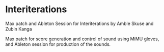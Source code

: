 # Interiterations
Max patch and Ableton Session for Interiterations by Amble Skuse and Zubin Kanga

Max patch for score generation and control of sound using MiMU gloves, and Ableton session for production of the sounds. 
